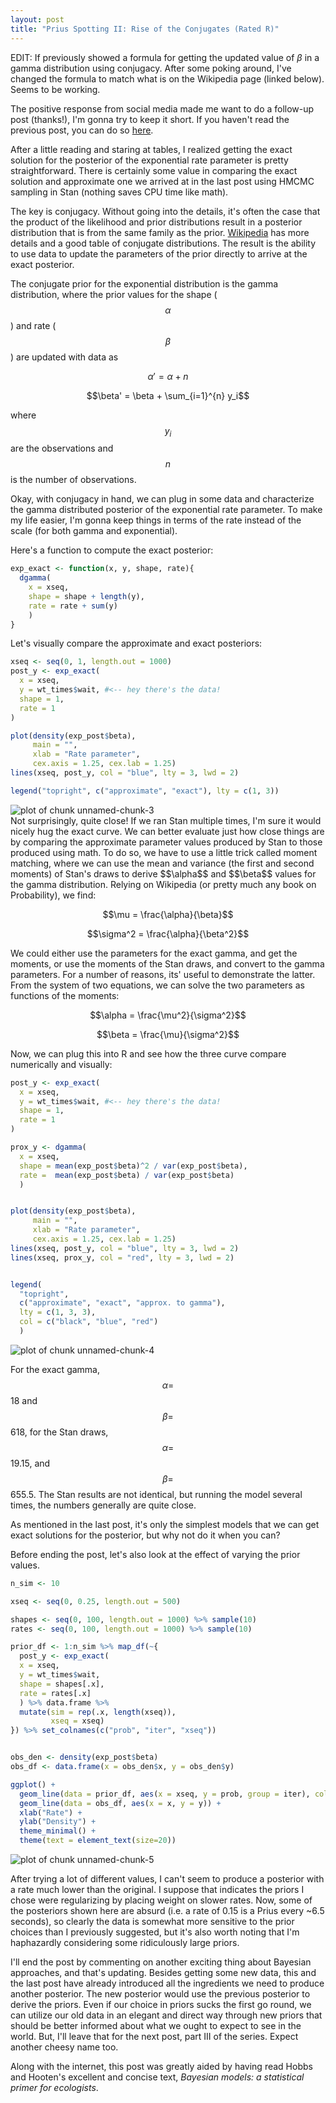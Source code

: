 ```yaml
---
layout: post
title: "Prius Spotting II: Rise of the Conjugates (Rated R)"
---
```





EDIT: If previously showed a formula for getting the updated  value of $\beta$ in a gamma distribution using conjugacy. After some poking around, I've changed the formula to match what is on the Wikipedia page (linked below). Seems to be working.

The positive response from social media made me want to do a follow-up post (thanks!), I'm gonna try to keep it short. If you haven't read the previous post, you can do so [here](https://silastittes.github.io/Prius/).

After a little reading and staring at tables, I realized getting the exact solution for the posterior of the exponential rate parameter is pretty straightforward. There is certainly some value in comparing the exact solution and approximate one we arrived at in the last post using HMCMC sampling in Stan (nothing saves CPU time like math).

The key is conjugacy. Without going into the details, it's often the case that the product of the likelihood and prior distributions result in a posterior distribution that is from the same family as the prior. [Wikipedia](https://en.wikipedia.org/wiki/Conjugate_prior) has more details and a good table of conjugate distributions. The result is the ability to use data to update the parameters of the prior directly to arrive at the exact posterior.

The conjugate prior for the exponential distribution is the gamma distribution, where the prior values for the shape ($$\alpha$$) and rate ($$\beta$$) are updated with data as

$$\alpha' = \alpha + n$$


$$\beta' = \beta + \sum_{i=1}^{n} y_i$$

where $$y_i$$ are the observations and $$n$$ is the number of observations.

Okay, with conjugacy in hand, we can plug in some data and characterize the gamma distributed posterior of the exponential rate parameter. To make my life easier, I'm gonna keep things in terms of the rate instead of the scale (for both gamma and exponential).

Here's a function to compute the exact posterior:

```r
exp_exact <- function(x, y, shape, rate){
  dgamma(
    x = xseq,
    shape = shape + length(y),
    rate = rate + sum(y)
    )
}
```


Let's visually compare the approximate and exact posteriors:

```r
xseq <- seq(0, 1, length.out = 1000)
post_y <- exp_exact(
  x = xseq, 
  y = wt_times$wait, #<-- hey there's the data!
  shape = 1,
  rate = 1
)

plot(density(exp_post$beta),
     main = "", 
     xlab = "Rate parameter", 
     cex.axis = 1.25, cex.lab = 1.25)
lines(xseq, post_y, col = "blue", lty = 3, lwd = 2)

legend("topright", c("approximate", "exact"), lty = c(1, 3))
```

<img src="/figure/source/2017-09-03-Prius2/unnamed-chunk-3-1.png" title="plot of chunk unnamed-chunk-3" alt="plot of chunk unnamed-chunk-3" style="display: block; margin: auto;" />
Not surprisingly, quite close! If we ran Stan multiple times, I'm sure it would nicely hug the exact curve. We can better evaluate just how close things are by comparing the approximate parameter values produced by Stan to those produced using math. To do so, we have to use a little trick called moment matching, where we can use the mean and variance (the first and second moments) of Stan's draws to derive $$\alpha$$ and $$\beta$$ values for the gamma distribution. Relying on Wikipedia (or pretty much any book on Probability), we find:



$$\mu = \frac{\alpha}{\beta}$$



$$\sigma^2 = \frac{\alpha}{\beta^2}$$




We could either use the parameters for the exact gamma, and get the moments, or use the moments of the Stan draws, and convert to the gamma parameters. For a number of reasons, its' useful to demonstrate the latter. From the system of two equations, we can solve the two parameters as functions of the moments:


$$\alpha = \frac{\mu^2}{\sigma^2}$$


$$\beta = \frac{\mu}{\sigma^2}$$



Now, we can plug this into R and see how the three curve compare numerically and visually:

```r
post_y <- exp_exact(
  x = xseq, 
  y = wt_times$wait, #<-- hey there's the data!
  shape = 1,
  rate = 1
)

prox_y <- dgamma(
  x = xseq, 
  shape = mean(exp_post$beta)^2 / var(exp_post$beta),
  rate =  mean(exp_post$beta) / var(exp_post$beta)
  )


plot(density(exp_post$beta),
     main = "", 
     xlab = "Rate parameter",
     cex.axis = 1.25, cex.lab = 1.25)
lines(xseq, post_y, col = "blue", lty = 3, lwd = 2)
lines(xseq, prox_y, col = "red", lty = 3, lwd = 2)


legend(
  "topright", 
  c("approximate", "exact", "approx. to gamma"), 
  lty = c(1, 3, 3), 
  col = c("black", "blue", "red")
  )
```

<img src="/figure/source/2017-09-03-Prius2/unnamed-chunk-4-1.png" title="plot of chunk unnamed-chunk-4" alt="plot of chunk unnamed-chunk-4" style="display: block; margin: auto;" />

For the exact gamma, $$\alpha = $$ 18 and $$\beta = $$ 618, for the Stan draws, $$\alpha = $$ 19.15, and $$\beta = $$ 655.5. The Stan results are not identical, but running the model several times, the numbers generally are quite close.  

As mentioned in the last post, it's only the simplest models that we can get exact solutions for the posterior, but why not do it when you can?

Before ending the post, let's also look at the effect of varying the prior values.

```r
n_sim <- 10

xseq <- seq(0, 0.25, length.out = 500)

shapes <- seq(0, 100, length.out = 1000) %>% sample(10) 
rates <- seq(0, 100, length.out = 1000) %>% sample(10)

prior_df <- 1:n_sim %>% map_df(~{
  post_y <- exp_exact(
  x = xseq, 
  y = wt_times$wait, 
  shape = shapes[.x],
  rate = rates[.x]
  ) %>% data.frame %>%
  mutate(sim = rep(.x, length(xseq)),
         xseq = xseq)
}) %>% set_colnames(c("prob", "iter", "xseq"))


obs_den <- density(exp_post$beta)
obs_df <- data.frame(x = obs_den$x, y = obs_den$y)

ggplot() +
  geom_line(data = prior_df, aes(x = xseq, y = prob, group = iter), colour = "blue") +
  geom_line(data = obs_df, aes(x = x, y = y)) +
  xlab("Rate") +
  ylab("Density") +
  theme_minimal() +
  theme(text = element_text(size=20))
```

<img src="/figure/source/2017-09-03-Prius2/unnamed-chunk-5-1.png" title="plot of chunk unnamed-chunk-5" alt="plot of chunk unnamed-chunk-5" style="display: block; margin: auto;" />

After trying a lot of different values, I can't seem to produce a posterior with a rate much lower than the original. I suppose that indicates the priors I chose were regularizing by placing weight on slower rates. Now, some of the posteriors shown here are absurd (i.e. a rate of 0.15 is a Prius every ~6.5 seconds), so clearly the data is somewhat more sensitive to the prior choices than I previously suggested, but it's also worth noting that I'm haphazardly considering some ridiculously large priors. 

I'll end the post by commenting on another exciting thing about Bayesian approaches, and that's updating. Besides getting some new data, this and the last post have already introduced all the ingredients we need to produce another posterior. The new posterior would use the previous posterior to derive the priors. Even if our choice in priors sucks the first go round, we can utilize our old data in an elegant and direct way through new priors that should be better informed about what we ought to expect to see in the world. But, I'll leave that for the next post, part III of the series. Expect another cheesy name too. 

Along with the internet, this post was greatly aided by having read Hobbs and Hooten's excellent and concise text, *Bayesian models: a statistical primer for ecologists*. 



